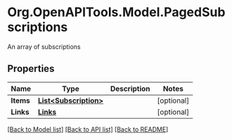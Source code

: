 # Org.OpenAPITools.Model.PagedSubscriptions
An array of subscriptions
## Properties

Name | Type | Description | Notes
------------ | ------------- | ------------- | -------------
**Items** | [**List&lt;Subscription&gt;**](Subscription.md) |  | [optional] 
**Links** | [**Links**](Links.md) |  | [optional] 

[[Back to Model list]](../README.md#documentation-for-models) [[Back to API list]](../README.md#documentation-for-api-endpoints) [[Back to README]](../README.md)


